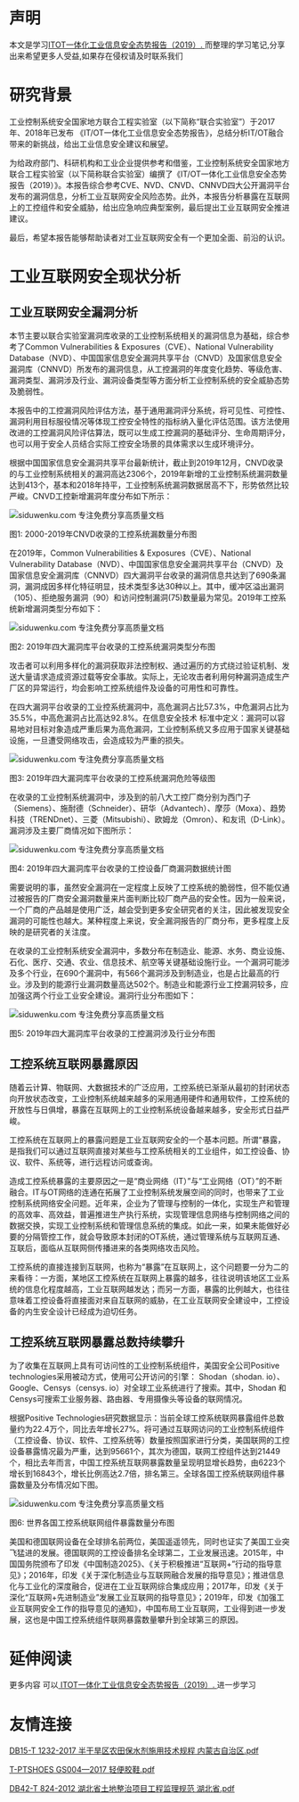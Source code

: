 # 声明 
本文是学习[ITOT一体化工业信息安全态势报告（2019）. ](https://siduwenku.com/view/55033?f=new_2023)而整理的学习笔记,分享出来希望更多人受益,如果存在侵权请及时联系我们
# 研究背景  
  
工业控制系统安全国家地方联合工程实验室（以下简称“联合实验室”）于2017年、2018年已发布 《IT/OT一体化工业信息安全态势报告》，总结分析IT/OT融合带来的新挑战，给出工业信息安全建议和展望。  
  
为给政府部门、科研机构和工业企业提供参考和借鉴，工业控制系统安全国家地方联合工程实验室（以下简称联合实验室）编撰了《IT/OT一体化工业信息安全态势报告（2019）》。本报告综合参考CVE、NVD、CNVD、CNNVD四大公开漏洞平台发布的漏洞信息，分析工业互联网安全风险态势。此外，本报告分析暴露在互联网上的工控组件和安全威胁，给出应急响应典型案例，最后提出工业互联网安全推进建议。  
  
最后，希望本报告能够帮助读者对工业互联网安全有一个更加全面、前沿的认识。  
  
# 工业互联网安全现状分析  
  
## 工业互联网安全漏洞分析  
  
本节主要以联合实验室漏洞库收录的工业控制系统相关的漏洞信息为基础，综合参考了Common Vulnerabilities & Exposures（CVE）、National Vulnerability Database（NVD）、中国国家信息安全漏洞共享平台（CNVD）及国家信息安全漏洞库（CNNVD）所发布的漏洞信息，从工控漏洞的年度变化趋势、等级危害、漏洞类型、漏洞涉及行业、漏洞设备类型等方面分析工业控制系统的安全威胁态势及脆弱性。  
  
本报告中的工控漏洞风险评估方法，基于通用漏洞评分系统，将可见性、可控性、漏洞利用目标服役情况等体现工控安全特性的指标纳入量化评估范围。该方法使用改进的工控漏洞风险评估算法，既可以生成工控漏洞的基础评分、生命周期评分，也可以用于安全人员结合实际工控安全场景的具体需求以生成环境评分。  
  
根据中国国家信息安全漏洞共享平台最新统计，截止到2019年12月，CNVD收录的与工业控制系统相关的漏洞高达2306个，2019年新增的工业控制系统漏洞数量达到413个，基本和2018年持平，工业控制系统漏洞数据居高不下，形势依然比较严峻。CNVD工控新增漏洞年度分布如下所示：  
  
![siduwenku.com 专注免费分享高质量文档](http://public.host.github5.com/media/736a083e47cf4e795ffa0064a3689931.png)  
  
图1: 2000-2019年CNVD收录的工控系统漏数量分布图  
  
在2019年，Common Vulnerabilities & Exposures（CVE）、National Vulnerability Database（NVD）、中国国家信息安全漏洞共享平台（CNVD）及国家信息安全漏洞库（CNNVD）四大漏洞平台收录的漏洞信息共达到了690条漏洞，漏洞成因多样化特征明显，技术类型多达30种以上。其中，缓冲区溢出漏洞（105）、拒绝服务漏洞（90）和访问控制漏洞(75)数量最为常见。2019年工控系统新增漏洞类型分布如下：  
  
![siduwenku.com 专注免费分享高质量文档](http://public.host.github5.com/media/c153ca08b7fdc71ab78c92b21897b935.png)  
  
图2: 2019年四大漏洞库平台收录的工控系统漏洞类型分布图  
  
攻击者可以利用多样化的漏洞获取非法控制权、通过遍历的方式绕过验证机制、发送大量请求造成资源过载等安全事故。实际上，无论攻击者利用何种漏洞造成生产厂区的异常运行，均会影响工控系统组件及设备的可用性和可靠性。  
  
在四大漏洞平台收录的工业控系统漏洞中，高危漏洞占比57.3%，中危漏洞占比为35.5%，中高危漏洞占比高达92.8%。在信息安全技术 标准中定义：漏洞可以容易地对目标对象造成严重后果为高危漏洞，工业控制系统又多应用于国家关键基础设施，一旦遭受网络攻击，会造成较为严重的损失。  
  
![siduwenku.com 专注免费分享高质量文档](http://public.host.github5.com/media/b487e17d3b65f3ed1b0cab545d8ec062.png)  
  
图3: 2019年四大漏洞库平台收录的工控系统漏洞危险等级图  
  
在收录的工业控制系统漏洞中，涉及到的前八大工控厂商分别为西门子（Siemens）、施耐德（Schneider）、研华（Advantech）、摩莎（Moxa）、趋势科技（TRENDnet）、三菱（Mitsubishi）、欧姆龙（Omron）、和友讯（D-Link）。漏洞涉及主要厂商情况如下图所示：  
  
![siduwenku.com 专注免费分享高质量文档](http://public.host.github5.com/media/2a34534a780acfa49a79da0844d02344.png)  
  
图4: 2019年四大漏洞库平台收录的工控设备厂商漏洞数据统计图  
  
需要说明的事，虽然安全漏洞在一定程度上反映了工控系统的脆弱性，但不能仅通过被报告的厂商安全漏洞数量来片面判断比较厂商产品的安全性。因为一般来说，一个厂商的产品越是使用广泛，越会受到更多安全研究者的关注，因此被发现安全漏洞的可能性也越大。某种程度上来说，安全漏洞报告的厂商分布，更多程度上反映的是研究者的关注度。  
  
在收录的工业控制系统安全漏洞中，多数分布在制造业、能源、水务、商业设施、石化、医疗、交通、农业、信息技术、航空等关键基础设施行业。一个漏洞可能涉及多个行业，在690个漏洞中，有566个漏洞涉及到制造业，也是占比最高的行业。涉及到的能源行业漏洞数量高达502个。制造业和能源行业工控漏洞较多，应加强这两个行业工业安全建设。漏洞行业分布图如下：  
  
![siduwenku.com 专注免费分享高质量文档](http://public.host.github5.com/media/458fcdec812480a027d6b40fae83da0b.png)  
  
图5: 2019年四大漏洞库平台收录的工控漏洞涉及行业分布图  
  
## 工控系统互联网暴露原因  
  
随着云计算、物联网、大数据技术的广泛应用，工控系统已渐渐从最初的封闭状态向开放状态改变，工业控制系统越来越多的采用通用硬件和通用软件，工控系统的开放性与日俱增，暴露在互联网上的工业控制系统设备越来越多，安全形式日益严峻。  
  
工控系统在互联网上的暴露问题是工业互联网安全的一个基本问题。所谓“暴露，是指我们可以通过互联网直接对某些与工控系统相关的工业组件，如工控设备、协议、软件、系统等，进行远程访问或查询。  
  
造成工控系统暴露的主要原因之一是“商业网络（IT）”与“工业网络（OT）”的不断融合。IT与OT网络的连通在拓展了工业控制系统发展空间的同时，也带来了工业控制系统网络安全问题。近年来，企业为了管理与控制的一体化，实现生产和管理的高效率、高效益，普遍推进生产执行系统，实现管理信息网络与控制网络之间的数据交换，实现工业控制系统和管理信息系统的集成。如此一来，如果未能做好必要的分隔管控工作，就会导致原本封闭的OT系统，通过管理系统与互联网互通、互联后，面临从互联网侧传播进来的各类网络攻击风险。  
  
工控系统的直接连接到互联网，也称为“暴露”在互联网上，这个问题要一分为二的来看待：一方面，某地区工控系统在互联网上暴露的越多，往往说明该地区工业系统的信息化程度越高，工业互联网越发达；而另一方面，暴露的比例越大，也往往意味着工控设备将直接面对来自互联网的威胁，在工业互联网安全建设中，工控设备的内生安全设计已经成为迫切任务。  
  
## 工控系统互联网暴露总数持续攀升  
  
为了收集在互联网上具有可访问性的工业控制系统组件，美国安全公司Positive technologies采用被动方式，使用可公开访问的引擎： Shodan（shodan. io）、 Google、Censys（censys. io）对全球工业系统进行了搜索。其中，Shodan 和Censys可搜索工业服务器、路由器、专用摄像头等设备的联网情况。  
  
根据Positive Technologies研究数据显示：当前全球工控系统联网暴露组件总数量约为22.4万个，同比去年增长27%。将可通过互联网访问的工业控制系统组件（工控设备、协议、软件、工控系统等）数量按照国家进行分类，美国联网的工控设备暴露情况最为严重，达到95661个，其次为德国，联网工控组件达到21449个，相比去年而言，中国工控系统互联网暴露数量呈现明显增长趋势，由6223个增长到16843个，增长比例高达2.7倍，排名第三。全球各国工控系统联网组件暴露数量及分布情况如下图。  
  
![siduwenku.com 专注免费分享高质量文档](http://public.host.github5.com/media/fbba399652d533f4d2f6e6e78a0fdac5.png)  
  
图6: 世界各国工控系统联网组件暴露数量分布图  
  
美国和德国联网设备在全球排名前两位，美国遥遥领先，同时也证实了美国工业突飞猛进的发展。德国联网的工控设备排名全球第二，工业发展迅速。2015年，中国国务院颁布了印发《中国制造2025》、《关于积极推进“互联网+”行动的指导意见》；2016年，印发《关于深化制造业与互联网融合发展的指导意见》；推进信息化与工业化的深度融合，促进在工业互联网综合集成应用；2017年，印发《关于深化“互联网+先进制造业”发展工业互联网的指导意见》；2019年，印发《加强工业互联网安全工作的指导意见的通知》，中国布局工业互联网，工业得到进一步发展，这也是中国工控系统组件联网暴露数量攀升到全球第三的原因。  
  

# 延伸阅读 
 更多内容 可以[ ITOT一体化工业信息安全态势报告（2019）. ](https://siduwenku.com/view/55033?f=2023)进一步学习

# 友情连接
[DB15-T 1232-2017 半干旱区农田保水剂施用技术规程 内蒙古自治区.pdf](http://github5.com/view/43207?f=new)

[T-PTSHOES GS004—2017 轻便胶鞋.pdf](http://github5.com/view/76375?f=new)

[DB42-T 824-2012 湖北省土地整治项目工程监理规范 湖北省.pdf](http://github5.com/view/53789?f=new)
